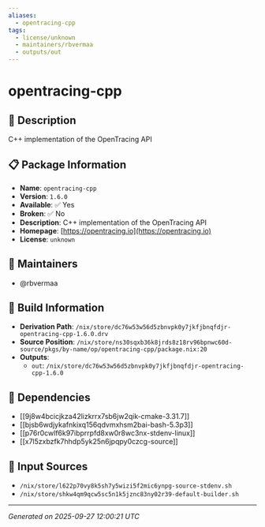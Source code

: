 ```yaml
---
aliases:
  - opentracing-cpp
tags:
  - license/unknown
  - maintainers/rbvermaa
  - outputs/out
---
```


# opentracing-cpp

## 📝 Description

C++ implementation of the OpenTracing API

## 📋 Package Information

- **Name**: `opentracing-cpp`
- **Version**: `1.6.0`
- **Available**: ✅ Yes
- **Broken**: ✅ No
- **Description**: C++ implementation of the OpenTracing API
- **Homepage**: [https://opentracing.io](https://opentracing.io)
- **License**: `unknown`
## 👥 Maintainers

- @rbvermaa


## 🔧 Build Information

- **Derivation Path**: `/nix/store/dc76w53w56d5zbnvpk0y7jkfjbnqfdjr-opentracing-cpp-1.6.0.drv`
- **Source Position**: `/nix/store/ns30sqxb36k8jrds8z18rv96bpnwc60d-source/pkgs/by-name/op/opentracing-cpp/package.nix:20`
- **Outputs**:
  - `out`:  `/nix/store/dc76w53w56d5zbnvpk0y7jkfjbnqfdjr-opentracing-cpp-1.6.0`

## 🔗 Dependencies

- [[9j8w4bcicjkza42lizkrrx7sb6jw2qik-cmake-3.31.7]]
- [[bjsb6wdjykafnkixq156qdvmxhsm2bai-bash-5.3p3]]
- [[p76r0cwlf6k97ibprrpfd8xw0r8wc3nx-stdenv-linux]]
- [[x7l5zxbzfk7hhdp5yk25n6jpqpy0czcg-source]]

## 📁 Input Sources

- `/nix/store/l622p70vy8k5sh7y5wizi5f2mic6ynpg-source-stdenv.sh`
- `/nix/store/shkw4qm9qcw5sc5n1k5jznc83ny02r39-default-builder.sh`

---
*Generated on 2025-09-27 12:00:21 UTC*
